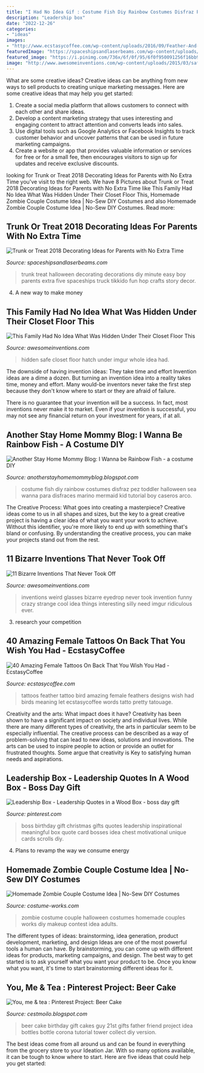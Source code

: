 ```yaml
---
title: "I Had No Idea Gif : Costume Fish Diy Rainbow Costumes Disfraz Pez Toddler Halloween Sea Wanna Para Disfraces Marino Mermaid Kid Tutorial Boy Caseros Arco"
description: "Leadership box"
date: "2022-12-26"
categories:
- "ideas"
images:
- "http://www.ecstasycoffee.com/wp-content/uploads/2016/09/Feather-And-Bird-Tattoo-On-Back.jpg"
featuredImage: "https://spaceshipsandlaserbeams.com/wp-content/uploads/2015/09/trunk-or-treat-cover.jpg"
featured_image: "https://i.pinimg.com/736x/6f/0f/95/6f0f950091256f16bb92d4e0ed564130--boss-birthday-birthday-diy.jpg"
image: "http://www.awesomeinventions.com/wp-content/uploads/2015/03/safe-hatch.jpg"
---
```



What are some creative ideas?
Creative ideas can be anything from new ways to sell products to creating unique marketing messages. Here are some creative ideas that may help you get started: 
1. Create a social media platform that allows customers to connect with each other and share ideas. 
2. Develop a content marketing strategy that uses interesting and engaging content to attract attention and converts leads into sales. 
3. Use digital tools such as Google Analytics or Facebook Insights to track customer behavior and uncover patterns that can be used in future marketing campaigns. 
4. Create a website or app that provides valuable information or services for free or for a small fee, then encourages visitors to sign up for updates and receive exclusive discounts.

	

		
looking for Trunk or Treat 2018 Decorating Ideas for Parents with No Extra Time you've visit to the right web. We have 8 Pictures about Trunk or Treat 2018 Decorating Ideas for Parents with No Extra Time like This Family Had No Idea What Was Hidden Under Their Closet Floor This, Homemade Zombie Couple Costume Idea | No-Sew DIY Costumes and also Homemade Zombie Couple Costume Idea | No-Sew DIY Costumes. Read more:
		
    
## Trunk Or Treat 2018 Decorating Ideas For Parents With No Extra Time

<img loading=lazy src="https://spaceshipsandlaserbeams.com/wp-content/uploads/2015/09/trunk-or-treat-cover.jpg" onerror="this.onerror=null;this.src='https://tse2.mm.bing.net/th?id=OIP.N8f__zDKjuq1OBI4cqha5gHaLH&amp;pid=15.1';" alt="Trunk or Treat 2018 Decorating Ideas for Parents with No Extra Time">

_Source: spaceshipsandlaserbeams.com_

>trunk treat halloween decorating decorations diy minute easy boy parents extra five spaceships truck tikkido fun hop crafts story decor. 

	

4. A new way to make money 

    
## This Family Had No Idea What Was Hidden Under Their Closet Floor This

<img loading=lazy src="http://www.awesomeinventions.com/wp-content/uploads/2015/03/safe-hatch.jpg" onerror="this.onerror=null;this.src='https://tse1.mm.bing.net/th?id=OIP.NWniDt8ggQo-5ZmxiPh8VgHaJ4&amp;pid=15.1';" alt="This Family Had No Idea What Was Hidden Under Their Closet Floor This">

_Source: awesomeinventions.com_

>hidden safe closet floor hatch under imgur whole idea had. 

	

The downside of having invention ideas: They take time and effort
Invention ideas are a dime a dozen. But turning an invention idea into a reality takes time, money and effort.
Many would-be inventors never take the first step because they don't know where to start or they are afraid of failure.

There is no guarantee that your invention will be a success. In fact, most inventions never make it to market. Even if your invention is successful, you may not see any financial return on your investment for years, if at all.

    
## Another Stay Home Mommy Blog: I Wanna Be Rainbow Fish - A Costume DIY

<img loading=lazy src="http://1.bp.blogspot.com/-YO18nKTFsuA/UmUx7nUq5qI/AAAAAAAAJDs/rnEPKQk8fbI/s1600/img_4140.jpg" onerror="this.onerror=null;this.src='https://tse1.mm.bing.net/th?id=OIP.4Du4OeIAQayqR1sH6xGfOwHaLH&amp;pid=15.1';" alt="Another Stay Home Mommy Blog: I Wanna be Rainbow Fish - a costume DIY">

_Source: anotherstayhomemommyblog.blogspot.com_

>costume fish diy rainbow costumes disfraz pez toddler halloween sea wanna para disfraces marino mermaid kid tutorial boy caseros arco. 

	

The Creative Process: What goes into creating a masterpiece?
Creative ideas come to us in all shapes and sizes, but the key to a great creative project is having a clear idea of what you want your work to achieve. Without this identifier, you're more likely to end up with something that's bland or confusing. By understanding the creative process, you can make your projects stand out from the rest.

    
## 11 Bizarre Inventions That Never Took Off

<img loading=lazy src="http://www.awesomeinventions.com/wp-content/uploads/2016/04/weird-inventions-eyedrop-glasses.jpg" onerror="this.onerror=null;this.src='https://tse3.mm.bing.net/th?id=OIP.GguCfzm3bYlU3U3pFc_pggDUEm&amp;pid=15.1';" alt="11 Bizarre Inventions That Never Took Off">

_Source: awesomeinventions.com_

>inventions weird glasses bizarre eyedrop never took invention funny crazy strange cool idea things interesting silly need imgur ridiculous ever. 

	

3. research your competition 

    
## 40 Amazing Female Tattoos On Back That You Wish You Had - EcstasyCoffee

<img loading=lazy src="http://www.ecstasycoffee.com/wp-content/uploads/2016/09/Feather-And-Bird-Tattoo-On-Back.jpg" onerror="this.onerror=null;this.src='https://tse3.mm.bing.net/th?id=OIP.eZLHNM5Ya8Pj-OsSVwT2DQHaK7&amp;pid=15.1';" alt="40 Amazing Female Tattoos On Back That You Wish You Had - EcstasyCoffee">

_Source: ecstasycoffee.com_

>tattoos feather tattoo bird amazing female feathers designs wish had birds meaning let ecstasycoffee words tatto pretty tatouage. 

	

Creativity and the arts: What impact does it have?
Creativity has been shown to have a significant impact on society and individual lives. While there are many different types of creativity, the arts in particular seem to be especially influential. The creative process can be described as a way of problem-solving that can lead to new ideas, solutions and innovations. The arts can be used to inspire people to action or provide an outlet for frustrated thoughts. Some argue that creativity is Key to satisfying human needs and aspirations.

    
## Leadership Box - Leadership Quotes In A Wood Box - Boss Day Gift

<img loading=lazy src="https://i.pinimg.com/736x/6f/0f/95/6f0f950091256f16bb92d4e0ed564130--boss-birthday-birthday-diy.jpg" onerror="this.onerror=null;this.src='https://tse2.mm.bing.net/th?id=OIP.h3yvA0K0EuI8klozbU-LCgHaJ4&amp;pid=15.1';" alt="Leadership Box - Leadership Quotes in a Wood Box - boss day gift">

_Source: pinterest.com_

>boss birthday gift christmas gifts quotes leadership inspirational meaningful box quote card bosses idea chest motivational unique cards scrolls diy. 

	

4. Plans to revamp the way we consume energy 

    
## Homemade Zombie Couple Costume Idea | No-Sew DIY Costumes

<img loading=lazy src="https://photos.costume-works.com/full/zombie_couple.jpg" onerror="this.onerror=null;this.src='https://tse1.mm.bing.net/th?id=OIP.z5txtV9BRyQdk1VO0UqlBQHaJ3&amp;pid=15.1';" alt="Homemade Zombie Couple Costume Idea | No-Sew DIY Costumes">

_Source: costume-works.com_

>zombie costume couple halloween costumes homemade couples works diy makeup contest idea adults. 

	

The different types of ideas: brainstorming, idea generation, product development, marketing, and design
Ideas are one of the most powerful tools a human can have. By brainstorming, you can come up with different ideas for products, marketing campaigns, and design. The best way to get started is to ask yourself what you want your product to be. Once you know what you want, it's time to start brainstorming different ideas for it.

    
## You, Me &amp; Tea : Pinterest Project: Beer Cake

<img loading=lazy src="https://4.bp.blogspot.com/-BOQQIMHqGZo/T9CxbkanM6I/AAAAAAAAAQQ/R8q9e5rixbs/s1600/beer+cake.jpg" onerror="this.onerror=null;this.src='https://tse3.mm.bing.net/th?id=OIP.0lv8AaZVygJE-_mSP-J_UQHaLb&amp;pid=15.1';" alt="You, me &amp; tea : Pinterest Project: Beer Cake">

_Source: cestmoilo.blogspot.com_

>beer cake birthday gift cakes guy 21st gifts father friend project idea bottles bottle corona tutorial tower collect diy version. 

	

The best ideas come from all around us and can be found in everything from the grocery store to your Ideation Jar. With so many options available, it can be tough to know where to start. Here are five ideas that could help you get started: 

